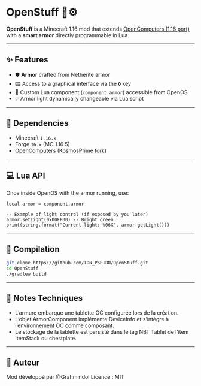 # OpenStuff 🧠⚙️

**OpenStuff** is a Minecraft 1.16 mod that extends [OpenComputers (1.16 port)](https://github.com/KosmosPrime/OpenComputers) with a **smart armor** directly programmable in Lua.

***

## ✨ Features

*   🛡️ **Armor** crafted from Netherite armor
*   📟 Access to a graphical interface via the **`O`** key
*   🧩 Custom Lua component (`component.armor`) accessible from OpenOS
*   💡 Armor light dynamically changeable via Lua script

***

## 🔧 Dependencies

*   Minecraft `1.16.x`
*   Forge `36.x` (MC 1.16.5)
*   [OpenComputers (KosmosPrime fork)](https://github.com/KosmosPrime/OpenComputers)

***

## 💻 Lua API

Once inside OpenOS with the armor running, use:

```
local armor = component.armor

-- Example of light control (if exposed by you later)
armor.setLight(0x00FF00) -- Bright green
print(string.format("Current light: %06X", armor.getLight()))
```

***

## 🧪 Compilation

```bash
git clone https://github.com/TON_PSEUDO/OpenStuff.git
cd OpenStuff
./gradlew build
```

---

## 🧠 Notes Techniques
- L’armure embarque une tablette OC configurée lors de la création.
- L’objet ArmorComponent implémente DeviceInfo et s’intègre à l’environnement OC comme composant.
- Le stockage de la tablette est persisté dans le tag NBT Tablet de l’item ItemStack du chestplate.

---

## 👤 Auteur
Mod développé par @Grahmindol
Licence : MIT


